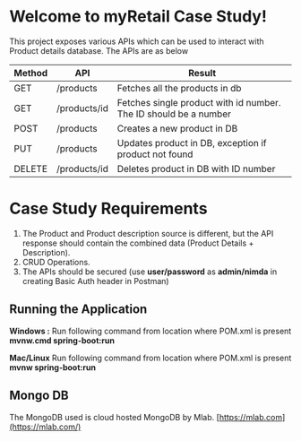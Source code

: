 # Welcome to myRetail Case Study!
This project exposes various APIs which can be used to interact with Product details database. The
APIs are as below
                    
Method           |API                           |Result                       
|----------------|-------------------------------|-----------------------------
|GET             | /products                     | Fetches all the products in db          
|GET| /products/id            |Fetches single product with id number. The ID should be a number       
| POST          | /products|Creates a new product in DB
| PUT          | /products|Updates product in DB, exception if product not found
| DELETE          | /products/id|Deletes product in DB with ID number


# Case Study Requirements

1. The Product and Product description source is different, but the API response should contain the combined data (Product Details + Description).
2. CRUD Operations.
3. The APIs should be secured (use **user/password** as **admin/nimda** in creating Basic Auth header in Postman)

## Running the Application

**Windows :**
	Run following command from location where POM.xml is present 
	**mvnw.cmd spring-boot:run**

**Mac/Linux**
	Run following command from location where POM.xml is present 
	**mvnw spring-boot:run**

## Mongo DB
The MongoDB used is cloud hosted MongoDB by Mlab. [https://mlab.com](https://mlab.com/)
